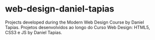 # web-design-daniel-tapias
Projects developed during the Modern Web Design Course by Daniel Tapias.
Projetos desenvolvidos ao longo do Curso Web Design: HTML5, CSS3 e JS by Daniel Tapias.
